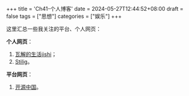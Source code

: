 +++
title = 'Ch41-个人博客'
date = 2024-05-27T12:44:52+08:00
draft = false
tags = ["思想"]
categories = ["娱乐"]
+++

这里汇总一些我关注的平台、个人网页：

**个人网页**：
1. [瓦解的生活jishi](https://hin.cool/)；
2. [Stilig](https://stilig.me/)。

**平台网页**：
1. [开源中国](https://www.oschina.net/)。
